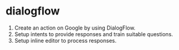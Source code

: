 # dialogflow

1. Create an action on Google by using DialogFlow.
2. Setup intents to provide responses and train suitable questions.
3. Setup inline editor to process responses.
